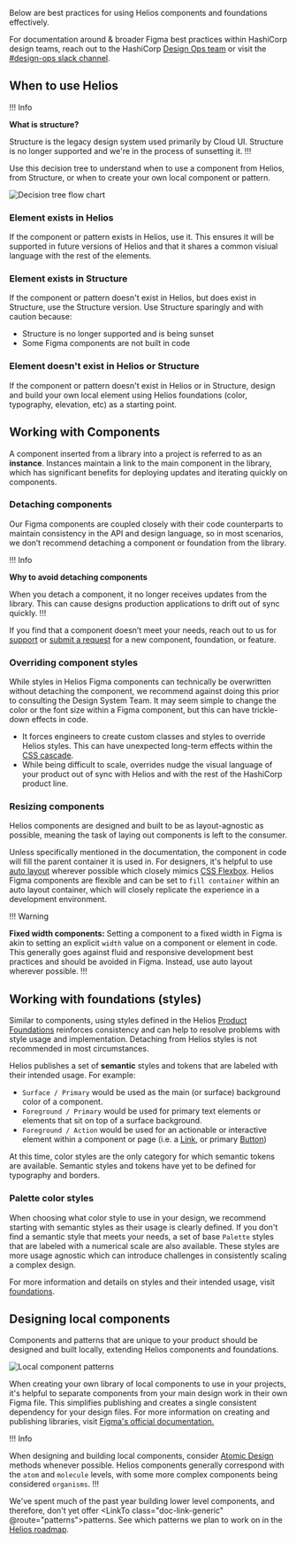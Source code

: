 Below are best practices for using Helios components and foundations effectively.

For documentation around & broader Figma best practices within HashiCorp design teams, reach out to the HashiCorp [Design Ops team](https://sites.google.com/hashicorp.com/designknowledgehub/design-system) or visit the [#design-ops slack channel](https://hashicorp.slack.com/archives/C029GL8GJDV).

## When to use Helios

!!! Info

**What is structure?**

Structure is the legacy design system used primarily by Cloud UI. Structure is no longer supported and we're in the process of sunsetting it.
!!!

Use this decision tree to understand when to use a component from Helios, from Structure, or when to create your own local component or pattern.

![Decision tree flow chart](/assets/getting-started/designers/hds-decision-tree.png)

### Element exists in Helios

If the component or pattern exists in Helios, use it. This ensures it will be supported in future versions of Helios and that it shares a common visiual language with the rest of the elements.

### Element exists in Structure

If the component or pattern doesn't exist in Helios, but does exist in Structure, use the Structure version. Use Structure sparingly and with caution because:

- Structure is no longer supported and is being sunset
- Some Figma components are not built in code

### Element doesn't exist in Helios or Structure

If the component or pattern doesn't exist in Helios or in Structure, design and build your own local element using Helios foundations (color, typography, elevation, etc) as a starting point.

## Working with Components

A component inserted from a library into a project is referred to as an **instance**. Instances maintain a link to the main component in the library, which has significant benefits for deploying updates and iterating quickly on components.

### Detaching components

Our Figma components are coupled closely with their code counterparts to maintain consistency in the API and design language, so in most scenarios, we don’t recommend detaching a component or foundation from the library.

!!! Info

**Why to avoid detaching components**

When you detach a component, it no longer receives updates from the library. This can cause designs production applications to drift out of sync quickly.
!!!

If you find that a component doesn’t meet your needs, reach out to us for [support](/support) or [submit a request](https://docs.google.com/forms/d/e/1FAIpQLScpMXgrUTVT5fYriu4Pp48r4Nl_eCPluVnJLg0Yg3NXsRWvIA/viewform) for a new component, foundation, or feature.

### Overriding component styles

While styles in Helios Figma components can technically be overwritten without detaching the component, we recommend against doing this prior to consulting the Design System Team. It may seem simple to change the color or the font size within a Figma component, but this can have trickle-down effects in code.

- It forces engineers to create custom classes and styles to override Helios styles. This can have unexpected long-term effects within the [CSS cascade](https://developer.mozilla.org/en-US/docs/Web/CSS/Cascade#:~:text=The%20cascade%20is%20an%20algorithm,a%20property%20on%20an%20element).
- While being difficult to scale, overrides nudge the visual language of your product out of sync with Helios and with the rest of the HashiCorp product line.

### Resizing components

Helios components are designed and built to be as layout-agnostic as possible, meaning the task of laying out components is left to the consumer.

Unless specifically mentioned in the documentation, the component in code will fill the parent container it is used in. For designers, it's helpful to use [auto layout](https://help.figma.com/hc/en-us/articles/5731482952599-Using-auto-layout#:~:text=You%20can%20add%20auto%20layout%20to%20a%20selected%20frame%2C%20component,and%20select%20Add%20Auto%20layout) wherever possible which closely mimics [CSS Flexbox](https://css-tricks.com/snippets/css/a-guide-to-flexbox/). Helios Figma components are flexible and can be set to `fill container` within an auto layout container, which will closely replicate the experience in a development environment.

!!! Warning

**Fixed width components:** Setting a component to a fixed width in Figma is akin to setting an explicit `width` value on a component or element in code. This generally goes against fluid and responsive development best practices and should be avoided in Figma. Instead, use auto layout wherever possible.
!!!

## Working with foundations (styles)

Similar to components, using styles defined in the Helios [Product Foundations](https://www.figma.com/file/oQsMzMMnynfPWpMEt91OpH/HDS-Product---Foundations?t=4kdgl88SMIiEYhbA-1) reinforces consistency and can help to resolve problems with style usage and implementation. Detaching from Helios styles is not recommended in most circumstances.

Helios publishes a set of **semantic** styles and tokens that are labeled with their intended usage. For example:

- `Surface / Primary` would be used as the main (or surface) background color of a component.
- `Foreground / Primary` would be used for primary text elements or elements that sit on top of a surface background.
- `Foreground / Action` would be used for an actionable or interactive element within a component or page (i.e. a [Link](/components/link/standalone), or primary [Button](/components/button))

At this time, color styles are the only category for which semantic tokens are available. Semantic styles and tokens have yet to be defined for typography and borders.

### Palette color styles

When choosing what color style to use in your design, we recommend starting with semantic styles as their usage is clearly defined. If you don't find a semantic style that meets your needs, a set of base `Palette` styles that are labeled with a numerical scale are also available. These styles are more usage agnostic which can introduce challenges in consistently scaling a complex design.

For more information and details on styles and their intended usage, visit [foundations](/foundations).

## Designing local components

Components and patterns that are unique to your product should be designed and built locally, extending Helios components and foundations.

![Local component patterns](/assets/getting-started/designers/local-component-patterns.png)

When creating your own library of local components to use in your projects, it's helpful to separate components from your main design work in their own Figma file. This simplifies publishing and creates a single consistent dependency for your design files. For more information on creating and publishing libraries, visit [Figma's official documentation.](https://www.figma.com/best-practices/components-styles-and-shared-libraries/organizing-and-creating-libraries/)

!!! Info

When designing and building local components, consider [Atomic Design](https://bradfrost.com/blog/post/atomic-web-design/) methods whenever possible. Helios components generally correspond with the `atom` and `molecule` levels, with some more complex components being considered `organisms`.
!!!

We've spent much of the past year building lower level components, and therefore, don't yet offer <LinkTo class="doc-link-generic" @route="patterns">patterns</LinkTo>. See which patterns we plan to work on in the [Helios roadmap](https://go.hashi.co/hds-rollout).